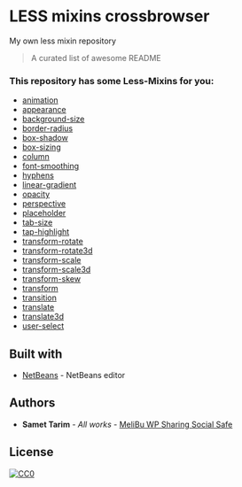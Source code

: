 # LESS mixins crossbrowser

My own less mixin repository

> A curated list of awesome README

### This repository has some Less-Mixins for you:

* [animation](partials/_animation.less)
* [appearance](partials/_appearance.less)
* [background-size](partials/_background-size.less)
* [border-radius](partials/_border-radius.less)
* [box-shadow](partials/_box-shadow.less)
* [box-sizing](partials/_box-sizing.less)
* [column](partials/_column.less)
* [font-smoothing](partials/_font-smoothing.less)
* [hyphens](partials/_hyphens.less)
* [linear-gradient](partials/_linear-gradient.less)
* [opacity](partials/_opacity.less)
* [perspective](partials/_perspective.less)
* [placeholder](partials/_placeholder.less)
* [tab-size](partials/_tab-size.less)
* [tap-highlight](partials/_tap-highlight.less)
* [transform-rotate](partials/_transform-rotate.less)
* [transform-rotate3d](partials/_transform-rotate3d.less)
* [transform-scale](partials/_transform-scale.less)
* [transform-scale3d](partials/_transform-scale3d.less)
* [transform-skew](partials/_transform-skew.less)
* [transform](partials/_transform.less)
* [transition](partials/_transition.less)
* [translate](partials/_translate.less)
* [translate3d](partials/_translate3d.less)
* [user-select](partials/_user-select.less)

## Built with

* [NetBeans](https://netbeans.org/) - NetBeans editor

## Authors

* **Samet Tarim** - *All works* - [MeliBu WP Sharing Social Safe](https://wordpress.org/plugins/sharing-social-safe/)

## License

[![CC0](https://licensebuttons.net/p/zero/1.0/88x31.png)](http://creativecommons.org/publicdomain/zero/1.0/)
